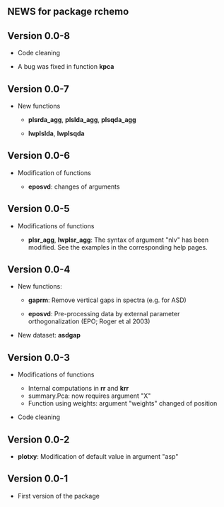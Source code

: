 ## NEWS for package **rchemo**

## **Version 0.0-8**

- Code cleaning

- A bug was fixed in function **kpca**




## **Version 0.0-7**

- New functions

  - **plsrda_agg**, **plslda_agg**, **plsqda_agg**

  - **lwplslda**, **lwplsqda**




## **Version 0.0-6**

- Modification of functions

  - **eposvd**: changes of arguments



## **Version 0.0-5**

- Modifications of functions

  - **plsr_agg**, **lwplsr_agg**: The syntax of argument "nlv" has been modified. See the examples in the corresponding help pages.




## **Version 0.0-4**

- New functions:

  - **gaprm**: Remove vertical gaps in spectra (e.g. for ASD)
  
  - **eposvd**: Pre-processing data by external parameter orthogonalization (EPO; Roger et al 2003) 

- New dataset: **asdgap**







## **Version 0.0-3**

- Modifications of functions

  - Internal computations in **rr** and **krr** 
  - summary.Pca: now requires argument "X"
  - Function using weights: argument "weights" changed of position

- Code cleaning




## **Version 0.0-2**

- **plotxy**: Modification of default value in argument "asp"





## **Version 0.0-1**

- First version of the package 






